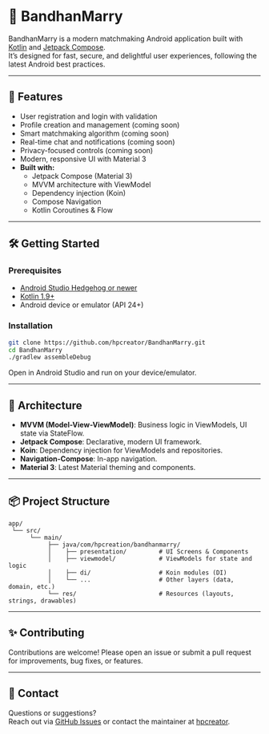 # 💍 BandhanMarry

BandhanMarry is a modern matchmaking Android application built with [Kotlin](https://kotlinlang.org/) and [Jetpack Compose](https://developer.android.com/jetpack/compose).  
It’s designed for fast, secure, and delightful user experiences, following the latest Android best practices.

---

## 🚀 Features

- User registration and login with validation
- Profile creation and management (coming soon)
- Smart matchmaking algorithm (coming soon)
- Real-time chat and notifications (coming soon)
- Privacy-focused controls (coming soon)
- Modern, responsive UI with Material 3
- **Built with:**
  - Jetpack Compose (Material 3)
  - MVVM architecture with ViewModel
  - Dependency injection (Koin)
  - Compose Navigation
  - Kotlin Coroutines & Flow

---

## 🛠️ Getting Started

### Prerequisites

- [Android Studio Hedgehog or newer](https://developer.android.com/studio)
- [Kotlin 1.9+](https://kotlinlang.org/)
- Android device or emulator (API 24+)

### Installation

```bash
git clone https://github.com/hpcreator/BandhanMarry.git
cd BandhanMarry
./gradlew assembleDebug
```

Open in Android Studio and run on your device/emulator.

---

## 🌟 Architecture

- **MVVM (Model-View-ViewModel)**: Business logic in ViewModels, UI state via StateFlow.
- **Jetpack Compose**: Declarative, modern UI framework.
- **Koin**: Dependency injection for ViewModels and repositories.
- **Navigation-Compose**: In-app navigation.
- **Material 3**: Latest Material theming and components.

---

## 📦 Project Structure

```
app/
 └── src/
      └── main/
           ├── java/com/hpcreation/bandhanmarry/
           │    ├── presentation/         # UI Screens & Components
           │    ├── viewmodel/            # ViewModels for state and logic
           │    ├── di/                   # Koin modules (DI)
           │    └── ...                   # Other layers (data, domain, etc.)
           └── res/                       # Resources (layouts, strings, drawables)
```

---

## ✨ Contributing

Contributions are welcome! Please open an issue or submit a pull request for improvements, bug fixes, or features.

---

## 🤝 Contact

Questions or suggestions?  
Reach out via [GitHub Issues](https://github.com/hpcreator/BandhanMarry/issues) or contact the maintainer at [hpcreator](https://github.com/hpcreator).
